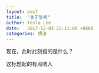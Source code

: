 ```yaml
---
layout: post
title:  "关于思考"
author: Tesla Lee
date:   2017-12-03 22:11:00 +0800
categories: 想法
---
```


现在，此时此刻指的是什么？

这标题起的有点唬人